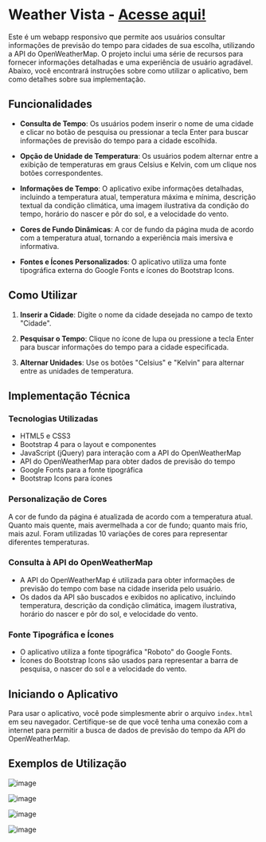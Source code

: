# Weather Vista - <a href="https://yuryoaraujo.github.io/WeatherVista/index.html">Acesse aqui!</a>

Este é um webapp responsivo que permite aos usuários consultar informações de previsão do tempo para cidades de sua escolha, utilizando a API do OpenWeatherMap. O projeto inclui uma série de recursos para fornecer informações detalhadas e uma experiência de usuário agradável. Abaixo, você encontrará instruções sobre como utilizar o aplicativo, bem como detalhes sobre sua implementação.

## Funcionalidades

- **Consulta de Tempo**: Os usuários podem inserir o nome de uma cidade e clicar no botão de pesquisa ou pressionar a tecla Enter para buscar informações de previsão do tempo para a cidade escolhida.

- **Opção de Unidade de Temperatura**: Os usuários podem alternar entre a exibição de temperaturas em graus Celsius e Kelvin, com um clique nos botões correspondentes.

- **Informações de Tempo**: O aplicativo exibe informações detalhadas, incluindo a temperatura atual, temperatura máxima e mínima, descrição textual da condição climática, uma imagem ilustrativa da condição do tempo, horário do nascer e pôr do sol, e a velocidade do vento.

- **Cores de Fundo Dinâmicas**: A cor de fundo da página muda de acordo com a temperatura atual, tornando a experiência mais imersiva e informativa.

- **Fontes e Ícones Personalizados**: O aplicativo utiliza uma fonte tipográfica externa do Google Fonts e ícones do Bootstrap Icons.

## Como Utilizar

1. **Inserir a Cidade**: Digite o nome da cidade desejada no campo de texto "Cidade".

2. **Pesquisar o Tempo**: Clique no ícone de lupa ou pressione a tecla Enter para buscar informações do tempo para a cidade especificada.

3. **Alternar Unidades**: Use os botões "Celsius" e "Kelvin" para alternar entre as unidades de temperatura.

## Implementação Técnica

### Tecnologias Utilizadas

- HTML5 e CSS3
- Bootstrap 4 para o layout e componentes
- JavaScript (jQuery) para interação com a API do OpenWeatherMap
- API do OpenWeatherMap para obter dados de previsão do tempo
- Google Fonts para a fonte tipográfica
- Bootstrap Icons para ícones

### Personalização de Cores

A cor de fundo da página é atualizada de acordo com a temperatura atual. Quanto mais quente, mais avermelhada a cor de fundo; quanto mais frio, mais azul. Foram utilizadas 10 variações de cores para representar diferentes temperaturas.

### Consulta à API do OpenWeatherMap

- A API do OpenWeatherMap é utilizada para obter informações de previsão do tempo com base na cidade inserida pelo usuário.
- Os dados da API são buscados e exibidos no aplicativo, incluindo temperatura, descrição da condição climática, imagem ilustrativa, horário do nascer e pôr do sol, e velocidade do vento.

### Fonte Tipográfica e Ícones

- O aplicativo utiliza a fonte tipográfica "Roboto" do Google Fonts.
- Ícones do Bootstrap Icons são usados para representar a barra de pesquisa, o nascer do sol e a velocidade do vento.

## Iniciando o Aplicativo

Para usar o aplicativo, você pode simplesmente abrir o arquivo `index.html` em seu navegador. Certifique-se de que você tenha uma conexão com a internet para permitir a busca de dados de previsão do tempo da API do OpenWeatherMap.

## Exemplos de Utilização
![image](https://github.com/YuryOAraujo/WeatherVista/assets/127779626/45417034-2219-4702-be14-10525c073494)

![image](https://github.com/YuryOAraujo/WeatherVista/assets/127779626/1e9c2047-2ec1-444d-8403-82b7bca5b839)

![image](https://github.com/YuryOAraujo/WeatherVista/assets/127779626/5d191448-3763-41c4-b629-852ae8252f3f)

![image](https://github.com/YuryOAraujo/WeatherVista/assets/127779626/cc93b216-499f-4bbf-b3bd-6a57d1b97ca9)





